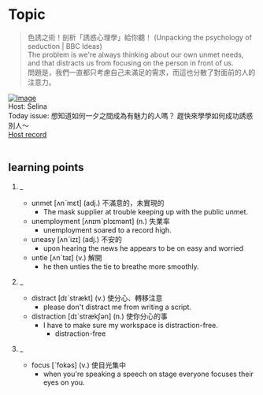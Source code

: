 # Topic

> 色誘之術！剖析「誘惑心理學」給你聽！ (Unpacking the psychology of seduction | BBC Ideas) <br>
> The problem is we're always thinking about our own unmet needs, and that distracts us from focusing on the person in front of us. <br>
> 問題是，我們一直都只考慮自己未滿足的需求，而這也分散了對面前的人的注意力。 <br>

[![Image](https://cdn.voicetube.com/assets/thumbnails/Hw5CPtEyedU.jpg)](https://www.youtube.com/embed/Hw5CPtEyedU?rel=0&showinfo=0&cc_load_policy=0&controls=1&autoplay=1&iv_load_policy=3&playsinline=1&wmode=transparent&start=173&end=181&enablejsapi=1&origin=https://tw.voicetube.com&widgetid=1)<br>
Host: Selina
<br>Today issue: 想知道如何一夕之間成為有魅力的人嗎？ 趕快來學學如何成功誘惑別人～
<br>
[Host record](https://cdn.voicetube.com/everyday_records/4777/1604388074.mp3)
<br><br>
## learning points
1. _
	* unmet [ʌnˋmɛt] (adj.) 不滿意的，未實現的
		- The mask supplier at trouble keeping up with the public unmet.
	* unemployment [ʌnɪmˋplɔɪmənt] (n.) 失業率
		- unemployment soared to a record high.
	* uneasy [ʌnˋizɪ] (adj.) 不安的
		- upon hearing the news he appears to be on easy and worried
	* untie [ʌnˋtaɪ] (v.) 解開
		- he then unties the tie to breathe more smoothly.

2. _
	* distract [dɪˋstrækt] (v.) 使分心、轉移注意
		- please don't distract me from writing a script.
	* distraction [dɪˋstrækʃən] (n.) 使你分心的事
		- I have to make sure my workspace is distraction-free.
			+ distraction-free

3. _
	* focus [ˋfokəs] (v.) 使目光集中
		- when you're speaking a speech on stage everyone focuses their eyes on you.
